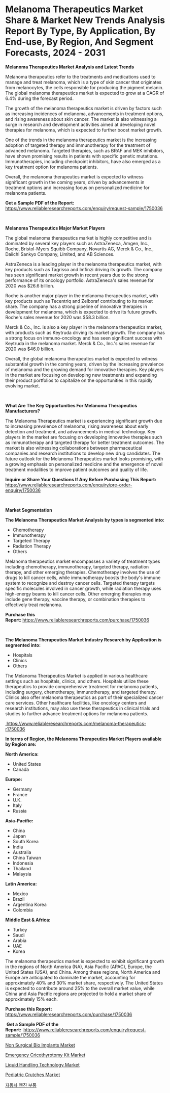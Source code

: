 <p><h1>Melanoma Therapeutics Market Share & Market New Trends Analysis Report By Type, By Application, By End-use, By Region, And Segment Forecasts, 2024 - 2031</h1></p><p><strong>Melanoma Therapeutics Market Analysis and Latest Trends</strong></p>
<p><p>Melanoma therapeutics refer to the treatments and medications used to manage and treat melanoma, which is a type of skin cancer that originates from melanocytes, the cells responsible for producing the pigment melanin. The global melanoma therapeutics market is expected to grow at a CAGR of 6.4% during the forecast period. </p><p>The growth of the melanoma therapeutics market is driven by factors such as increasing incidences of melanoma, advancements in treatment options, and rising awareness about skin cancer. The market is also witnessing a surge in research and development activities aimed at developing novel therapies for melanoma, which is expected to further boost market growth.</p><p>One of the trends in the melanoma therapeutics market is the increasing adoption of targeted therapy and immunotherapy for the treatment of advanced melanoma. Targeted therapies, such as BRAF and MEK inhibitors, have shown promising results in patients with specific genetic mutations. Immunotherapies, including checkpoint inhibitors, have also emerged as a key treatment option for melanoma patients.</p><p>Overall, the melanoma therapeutics market is expected to witness significant growth in the coming years, driven by advancements in treatment options and increasing focus on personalized medicine for melanoma patients.</p></p>
<p><strong>Get a Sample PDF of the Report:&nbsp;</strong> <a href="https://www.reliableresearchreports.com/enquiry/request-sample/1750036">https://www.reliableresearchreports.com/enquiry/request-sample/1750036</a></p>
<p>&nbsp;</p>
<p><strong>Melanoma Therapeutics Major Market Players</strong></p>
<p><p>The global melanoma therapeutics market is highly competitive and is dominated by several key players such as AstraZeneca, Amgen, Inc., Roche, Bristol-Myers Squibb Company, Novartis AG, Merck & Co., Inc., Daiichi Sankyo Company, Limited, and AB Sciences.</p><p>AstraZeneca is a leading player in the melanoma therapeutics market, with key products such as Tagrisso and Imfinzi driving its growth. The company has seen significant market growth in recent years due to the strong performance of its oncology portfolio. AstraZeneca's sales revenue for 2020 was $26.6 billion.</p><p>Roche is another major player in the melanoma therapeutics market, with key products such as Tecentriq and Zelboraf contributing to its market share. The company has a strong pipeline of innovative therapies in development for melanoma, which is expected to drive its future growth. Roche's sales revenue for 2020 was $58.3 billion.</p><p>Merck & Co., Inc. is also a key player in the melanoma therapeutics market, with products such as Keytruda driving its market growth. The company has a strong focus on immuno-oncology and has seen significant success with Keytruda in the melanoma market. Merck & Co., Inc.'s sales revenue for 2020 was $46.0 billion.</p><p>Overall, the global melanoma therapeutics market is expected to witness substantial growth in the coming years, driven by the increasing prevalence of melanoma and the growing demand for innovative therapies. Key players in the market are focusing on developing new treatments and expanding their product portfolios to capitalize on the opportunities in this rapidly evolving market.</p></p>
<p>&nbsp;</p>
<p><strong>What Are The Key Opportunities For Melanoma Therapeutics Manufacturers?</strong></p>
<p><p>The Melanoma Therapeutics market is experiencing significant growth due to increasing prevalence of melanoma, rising awareness about early detection and treatment, and advancements in medical technology. Key players in the market are focusing on developing innovative therapies such as immunotherapy and targeted therapy for better treatment outcomes. The market is also witnessing collaborations between pharmaceutical companies and research institutions to develop new drug candidates. The future outlook for the Melanoma Therapeutics market looks promising, with a growing emphasis on personalized medicine and the emergence of novel treatment modalities to improve patient outcomes and quality of life.</p></p>
<p><strong>Inquire or Share Your Questions If Any Before Purchasing This Report:</strong> <a href="https://www.reliableresearchreports.com/enquiry/pre-order-enquiry/1750036">https://www.reliableresearchreports.com/enquiry/pre-order-enquiry/1750036</a></p>
<p>&nbsp;</p>
<p><strong>Market Segmentation</strong></p>
<p><strong>The Melanoma Therapeutics Market Analysis by types is segmented into:</strong></p>
<p><ul><li>Chemotherapy</li><li>Immunotherapy</li><li>Targeted Therapy</li><li>Radiation Therapy</li><li>Others</li></ul></p>
<p><p>Melanoma therapeutics market encompasses a variety of treatment types including chemotherapy, immunotherapy, targeted therapy, radiation therapy, and other emerging therapies. Chemotherapy involves the use of drugs to kill cancer cells, while immunotherapy boosts the body's immune system to recognize and destroy cancer cells. Targeted therapy targets specific molecules involved in cancer growth, while radiation therapy uses high-energy beams to kill cancer cells. Other emerging therapies may include gene therapy, vaccine therapy, or combination therapies to effectively treat melanoma.</p></p>
<p><strong>Purchase this Report:&nbsp;</strong><a href="https://www.reliableresearchreports.com/purchase/1750036">https://www.reliableresearchreports.com/purchase/1750036</a></p>
<p>&nbsp;</p>
<p><strong>The Melanoma Therapeutics Market Industry Research by Application is segmented into:</strong></p>
<p><ul><li>Hospitals</li><li>Clinics</li><li>Others</li></ul></p>
<p><p>The Melanoma Therapeutics Market is applied in various healthcare settings such as hospitals, clinics, and others. Hospitals utilize these therapeutics to provide comprehensive treatment for melanoma patients, including surgery, chemotherapy, immunotherapy, and targeted therapy. Clinics also offer melanoma therapeutics as part of their specialized cancer care services. Other healthcare facilities, like oncology centers and research institutions, may also use these therapeutics in clinical trials and studies to further advance treatment options for melanoma patients.</p></p>
<p><a href="https://www.reliableresearchreports.com/melanoma-therapeutics-r1750036">&nbsp;https://www.reliableresearchreports.com/melanoma-therapeutics-r1750036</a></p>
<p><strong>In terms of Region, the Melanoma Therapeutics Market Players available by Region are:</strong></p>
<p>
    <p> <strong> North America: </strong>
        <ul>
            <li>United States</li>
            <li>Canada</li>
        </ul>
        </p> 
    <p> <strong> Europe: </strong>
        <ul>
            <li>Germany</li>
            <li>France</li>
            <li>U.K.</li>
            <li>Italy</li>
            <li>Russia</li>
        </ul>
        </p> 
    <p> <strong> Asia-Pacific: </strong>
        <ul>
            <li>China</li>
            <li>Japan</li>
            <li>South Korea</li>
            <li>India</li>
            <li>Australia</li>
            <li>China Taiwan</li>
            <li>Indonesia</li>
            <li>Thailand</li>
            <li>Malaysia</li>
        </ul>
        </p> 
    <p> <strong> Latin America: </strong>
        <ul>
            <li>Mexico</li>
            <li>Brazil</li>
            <li>Argentina Korea</li>
            <li>Colombia</li>
        </ul>
        </p> 
    <p> <strong> Middle East & Africa: </strong>
        <ul>
            <li>Turkey</li>
            <li>Saudi</li>
            <li>Arabia</li>
            <li>UAE</li>
            <li>Korea</li>
        </ul>
    </p>
    </p>
<p><p>The melanoma therapeutics market is expected to exhibit significant growth in the regions of North America (NA), Asia Pacific (APAC), Europe, the United States (USA), and China. Among these regions, North America and Europe are anticipated to dominate the market, accounting for approximately 40% and 30% market share, respectively. The United States is expected to contribute around 25% to the overall market value, while China and Asia Pacific regions are projected to hold a market share of approximately 15% each.</p></p>
<p><strong>Purchase this Report: </strong><a href="https://www.reliableresearchreports.com/purchase/1750036">https://www.reliableresearchreports.com/purchase/1750036</a></p>
<p>&nbsp;<strong>Get a Sample PDF of the Report:&nbsp;&nbsp;</strong><a href="https://www.reliableresearchreports.com/enquiry/request-sample/1750036">https://www.reliableresearchreports.com/enquiry/request-sample/1750036</a></p>
<p><strong></strong></p>
<p><p><a href="https://medium.com/@ashleyrosahm24/analyzing-non-surgical-bio-implants-market-global-industry-perspective-and-forecast-2024-to-2031-053111317250">Non Surgical Bio Implants Market</a></p><p><a href="https://medium.com/@danielardb654/emergency-cricothyrotomy-kit-market-exploring-market-share-market-trends-and-future-growth-6b3676bedb23">Emergency Cricothyrotomy Kit Market</a></p><p><a href="https://github.com/Hazelklievgspy6vdcsmu106w/Market-Research-Report-List-2/blob/main/liquid-handling-technology-market.md">Liquid Handling Technology Market</a></p><p><a href="https://www.linkedin.com/pulse/pediatric-crutches-market-size-trends-complete-industry-overview-hv90c?trackingId=Fv3DMlPYy7YgRDLUSJyWMg%3D%3D">Pediatric Crutches Market</a></p><p><a href="https://medium.com/@mathieu.rico66/%EC%9E%90%EB%8F%99%EC%B0%A8-%EC%97%94%EC%A7%84-%EB%B6%80%ED%92%88-%EC%8B%9C%EC%9E%A5-%EA%B7%9C%EB%AA%A8-%EC%8B%9C%EC%9E%A5-%EC%A0%84%EB%A7%9D-%EB%B0%8F-%EC%8B%9C%EC%9E%A5-%EC%98%88%EC%B8%A1-2024%EB%85%84%EB%B6%80%ED%84%B0-2031%EB%85%84%EA%B9%8C%EC%A7%80-e26645ca6978">자동차 엔진 부품</a></p></p>